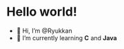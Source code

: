 # Hello world!

- 👋 Hi, I’m @Ryukkan
- 🌱 I’m currently learning **C** and **Java**

<!---
Ryukkan/Ryukkan is a ✨ special ✨ repository because its `README.md` (this file) appears on your GitHub profile.
You can click the Preview link to take a look at your changes.

- 👀 I’m interested in ...
- 💞️ I’m looking to collaborate on ...
- 📫 How to reach me ...
--->
